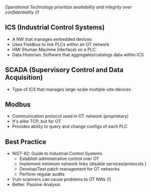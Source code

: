 *Operational Technology prioritize availability and integrity over confidentiality (!)*

## ICS (Industrial Control Systems)

- A NW that manages embedded devices
- Uses Fieldbus to link PLCs within an OT network
- HMI (Human Machine Interface) on a PLC
- Data Historian: Software that aggregates/catalogs data within ICS

## SCADA (Supervisory Control and Data Acquisition)

- Type of ICS that manages large-scale multiple-site devices

## Modbus

- Communication protocol used in OT network (proprietary)
- It's alike TCP, but for OT
- Provides ability to query and change configs of each PLC

## Best Practice

- NIST-82: Guide to Industrial Control Systems
   - Establish administrative control over OT
   - Implement minimum network links (disable services/protocols )
   - Develop/Test patch management for OT networks
   - Perform regular audits
- Vuln scanners can cause problems to OT NWs (!)
- Better: Passive Analysis
